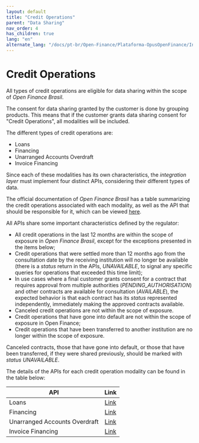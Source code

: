 ```yaml
---
layout: default
title: "Credit Operations"
parent: "Data Sharing"
nav_order: 4
has_children: true
lang: "en"
alternate_lang: "/docs/pt-br/Open-Finance/Plataforma-OpusOpenFinance/Integração/OOF-Crédito/"
---
```


# Credit Operations

All types of credit operations are eligible for data sharing within the scope of *Open Finance Brasil*.

The consent for data sharing granted by the customer is done by grouping products. This means that if the customer grants data sharing consent for "Credit Operations", all modalities will be included.

The different types of credit operations are:

- Loans
- Financing
- Unarranged Accounts Overdraft
- Invoice Financing

Since each of these modalities has its own characteristics, the *integration layer* must implement four distinct APIs, considering their different types of data.

The official documentation of *Open Finance Brasil* has a table summarizing the credit operations associated with each modality, as well as the API that should be responsible for it, which can be viewed [here][Tabela-Crédito-OFB].

All APIs share some important characteristics defined by the regulator:

- All credit operations in the last 12 months are within the scope of exposure in *Open Finance Brasil*, except for the exceptions presented in the items below;
- Credit operations that were settled more than 12 months ago from the consultation date by the receiving institution will no longer be available (there is a *status* return in the APIs, *UNAVAILABLE*, to signal any specific queries for operations that exceeded this time limit);
- In use cases where a final customer grants consent for a contract that requires approval from multiple authorities (*PENDING_AUTHORISATION*) and other contracts are available for consultation (*AVAILABLE*), the expected behavior is that each contract has its *status* represented independently, immediately making the approved contracts available.
- Canceled credit operations are not within the scope of exposure.
- Credit operations that have gone into default are not within the scope of exposure in Open Finance;
- Credit operations that have been transferred to another institution are no longer within the scope of exposure.

Canceled contracts, those that have gone into default, or those that have been transferred, if they were shared previously, should be marked with *status UNAVAILABLE*.

The details of the APIs for each credit operation modality can be found in the table below:

|API                             |Link                     |
|--------------------------------|:-----------------------:|
|Loans                           |[Link][Empréstimo]|
|Financing                       |[Link][Financiamento]|
|Unarranged Accounts Overdraft   |[Link][Adiantamento]|
|Invoice Financing               |[Link][Direitos-Creditórios]|

[Empréstimo]: ../apis/Empréstimo.html
[Financiamento]: ../apis/Financiamento.html
[Adiantamento]: ../apis/Adiantamento.html
[Direitos-Creditórios]: ../apis/DireitosCreditórios.html
[Tabela-Crédito-OFB]: https://openfinancebrasil.atlassian.net/wiki/spaces/OF/pages/320176146/Orienta+es+-+DC+Opera+es+de+cr+dito#Tabela-com-as-modalidades-e-submodalidades-das-APIs-de-opera%C3%A7%C3%B5es-de-cr%C3%A9dito
